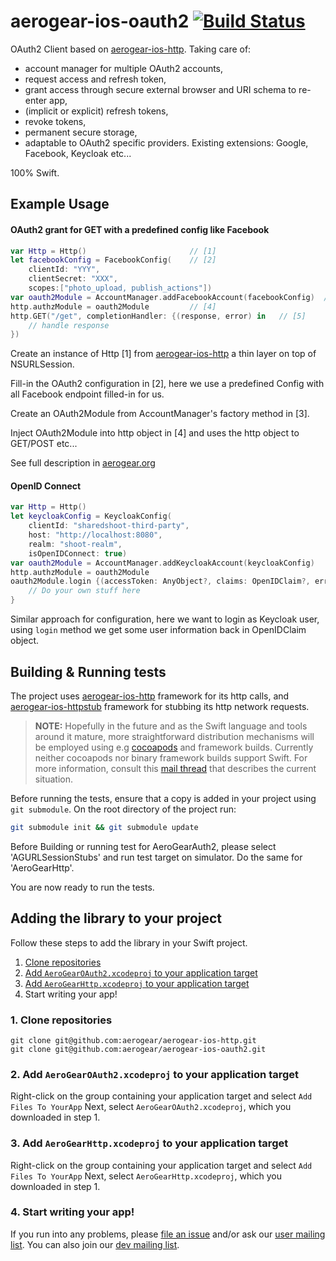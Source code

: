 # aerogear-ios-oauth2 [![Build Status](https://travis-ci.org/aerogear/aerogear-ios-oauth2.png)](https://travis-ci.org/aerogear/aerogear-ios-oauth2)
OAuth2 Client based on [aerogear-ios-http](https://github.com/aerogear/aerogear-ios-http). 
Taking care of: 

* account manager for multiple OAuth2 accounts,
* request access and refresh token,
* grant access through secure external browser and URI schema to re-enter app,
* (implicit or explicit) refresh tokens, 
* revoke tokens,
* permanent secure storage,
* adaptable to OAuth2 specific providers. Existing extensions: Google, Facebook, Keycloak etc...

100% Swift.

## Example Usage

#### OAuth2 grant for GET with a predefined config like Facebook
```swift
var Http = Http() 						// [1]
let facebookConfig = FacebookConfig(	// [2]
    clientId: "YYY",
    clientSecret: "XXX",
    scopes:["photo_upload, publish_actions"])
var oauth2Module = AccountManager.addFacebookAccount(facebookConfig)  // [3]
http.authzModule = oauth2Module			// [4]
http.GET("/get", completionHandler: {(response, error) in	// [5]
	// handle response
})
```
Create an instance of Http [1] from [aerogear-ios-http](https://github.com/aerogear/aerogear-ios-http) a thin layer on top of NSURLSession.

Fill-in the OAuth2 configuration in [2], here we use a predefined Config with all Facebook endpoint filled-in for us.

Create an OAuth2Module from AccountManager's factory method in [3].

Inject OAuth2Module into http object in [4] and uses the http object to GET/POST etc...

See full description in [aerogear.org](https://aerogear.org/docs/guides/aerogear-ios-2.X/Authorization/)

#### OpenID Connect 
```swift
var Http = Http()
let keycloakConfig = KeycloakConfig(
    clientId: "sharedshoot-third-party",
    host: "http://localhost:8080",
    realm: "shoot-realm",
    isOpenIDConnect: true)
var oauth2Module = AccountManager.addKeycloakAccount(keycloakConfig)
http.authzModule = oauth2Module
oauth2Module.login {(accessToken: AnyObject?, claims: OpenIDClaim?, error: NSError?) in // [1]
    // Do your own stuff here
}

```
Similar approach for configuration, here we want to login as Keycloak user, using ```login``` method we get some user information back in OpenIDClaim object.

## Building & Running tests

The project uses [aerogear-ios-http](https://github.com/aerogear/aerogear-ios-http) framework for its http calls, and [aerogear-ios-httpstub](https://github.com/aerogear/aerogear-ios-httpstub) framework for stubbing its http network requests. 

> **NOTE:** Hopefully in the future and as the Swift language and tools around it mature, more straightforward distribution mechanisms will be employed using e.g [cocoapods](http://cocoapods.org) and framework builds. Currently neither cocoapods nor binary framework builds support Swift. For more information, consult this [mail thread](http://aerogear-dev.1069024.n5.nabble.com/aerogear-dev-Swift-Frameworks-Static-libs-and-Cocoapods-td8456.html) that describes the current situation.

Before running the tests, ensure that a copy is added in your project using `git submodule`. On the root directory of the project run:

```bash
git submodule init && git submodule update
```

Before Building or running test for AeroGearAuth2, please select 'AGURLSessionStubs' and run test target on simulator. Do the same for 'AeroGearHttp'.

You are now ready to run the tests.

## Adding the library to your project 

Follow these steps to add the library in your Swift project.

1. [Clone repositories](#1-clone-repositories)
2. [Add `AeroGearOAuth2.xcodeproj` to your application target](#2-add-aerogearoauth2-xcodeproj-to-your-application-target)
3. [Add `AeroGearHttp.xcodeproj` to your application target](#2-add-aerogearhttp-xcodeproj-to-your-application-target)
4. Start writing your app!

### 1. Clone repositories

```
git clone git@github.com:aerogear/aerogear-ios-http.git
git clone git@github.com:aerogear/aerogear-ios-oauth2.git
```

### 2. Add `AeroGearOAuth2.xcodeproj` to your application target

Right-click on the group containing your application target and select `Add Files To YourApp`
Next, select `AeroGearOAuth2.xcodeproj`, which you downloaded in step 1.

### 3. Add `AeroGearHttp.xcodeproj` to your application target

Right-click on the group containing your application target and select `Add Files To YourApp`
Next, select `AeroGearHttp.xcodeproj`, which you downloaded in step 1.

### 4. Start writing your app!

If you run into any problems, please [file an issue](http://issues.jboss.org/browse/AEROGEAR) and/or ask our [user mailing list](https://lists.jboss.org/mailman/listinfo/aerogear-users). You can also join our [dev mailing list](https://lists.jboss.org/mailman/listinfo/aerogear-dev).  
